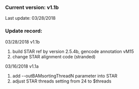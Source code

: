 ### Current version: v1.1b  
Last update: 03/28/2018  
  
### Update record: 
03/28/2018 v1.1b  
1. build STAR ref by version 2.5.4b, gencode annotation vM15  
2. change STAR alignment code (stranded)  

03/16/2018 v1.1a  
1. add --outBAMsortingThreadN parameter into STAR  
2. adjust STAR threads setting from 24 to $threads  
